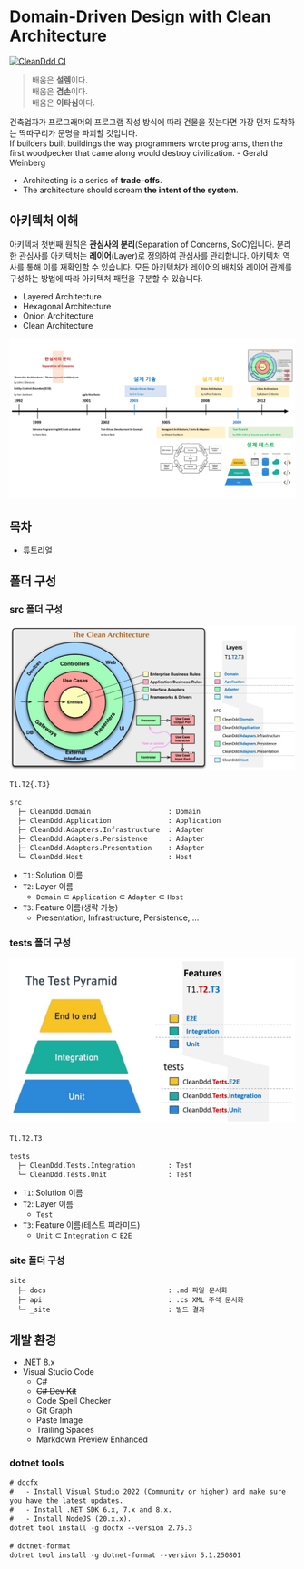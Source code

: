 # Domain-Driven Design with Clean Architecture
[![CleanDdd CI](https://github.com/hhko/CleanDdd/actions/workflows/dotnet-ci.yml/badge.svg)](https://github.com/hhko/CleanDdd/actions/workflows/dotnet-ci.yml)

> 배움은 **설렘**이다.  
> 배움은 **겸손**이다.  
> 배움은 **이타심**이다.

건축업자가 프로그래머의 프로그램 작성 방식에 따라 건물을 짓는다면 가장 먼저 도착하는 딱따구리가 문명을 파괴할 것입니다.  
If builders built buildings the way programmers wrote programs, then the first woodpecker that came along would destroy civilization. - Gerald Weinberg
- Architecting is a series of **trade-offs**.
- The architecture should scream **the intent of the system**.

## 아키텍처 이해
아키텍처 첫번째 원칙은 **관심사의 분리**(Separation of Concerns, SoC)입니다. 분리한 관심사를 아키텍처는 **레이어**(Layer)로 정의하여 관심사를 관리합니다. 아키텍처 역사를 통해 이를 재확인할 수 있습니다. 모든 아키텍처가 레이어의 배치와 레이어 관계를 구성하는 방법에 따라 아키텍처 패턴을 구분할 수 있습니다.
- Layered Architecture
- Hexagonal Architecture
- Onion Architecture
- Clean Architecture

![](./.images/2024-03-10-16-06-05.png)

## 목차
- [튜토리얼](./tutorials/)

## 폴더 구성
### src 폴더 구성
![](./.images/2024-03-10-15-06-17.png)

```
T1.T2{.T3}

src
  ├─ CleanDdd.Domain                   : Domain
  ├─ CleanDdd.Application              : Application
  ├─ CleanDdd.Adapters.Infrastructure  : Adapter
  ├─ CleanDdd.Adapters.Persistence     : Adapter
  ├─ CleanDdd.Adapters.Presentation    : Adapter
  └─ CleanDdd.Host                     : Host
```
- `T1`: Solution 이름
- `T2`: Layer 이름
  - `Domain` ⊂ `Application` ⊂ `Adapter` ⊂ `Host`
- `T3`: Feature 이름(생략 가능)
  - Presentation, Infrastructure, Persistence, ...

### tests 폴더 구성
![](./.images/2024-03-10-15-25-32.png)

```
T1.T2.T3

tests
  ├─ CleanDdd.Tests.Integration        : Test
  └─ CleanDdd.Tests.Unit               : Test
```
- `T1`: Solution 이름
- `T2`: Layer 이름
  - `Test`
- `T3`: Feature 이름(테스트 피라미드)
  - `Unit` ⊂ `Integration` ⊂ `E2E`

### site 폴더 구성
```
site
  ├─ docs                              : .md 파일 문서화
  ├─ api                               : .cs XML 주석 문서화
  └─ _site                             : 빌드 결과
```



## 개발 환경
- .NET 8.x
- Visual Studio Code
  - C#
  - ~~C# Dev Kit~~
  - Code Spell Checker
  - Git Graph
  - Paste Image
  - Trailing Spaces
  - Markdown Preview Enhanced

### dotnet tools
```shell
# docfx
#   - Install Visual Studio 2022 (Community or higher) and make sure you have the latest updates.
#   - Install .NET SDK 6.x, 7.x and 8.x.
#   - Install NodeJS (20.x.x).
dotnet tool install -g docfx --version 2.75.3

# dotnet-format
dotnet tool install -g dotnet-format --version 5.1.250801
```
